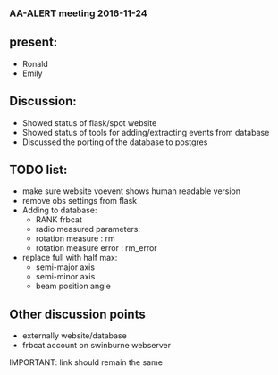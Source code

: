 ### AA-ALERT meeting 2016-11-24
## present:
  - Ronald
  - Emily

## Discussion:
 - Showed status of flask/spot website
 - Showed status of tools for adding/extracting events from database
 - Discussed the porting of the database to postgres
 
## TODO list:
- make sure website voevent shows human readable version
- remove obs settings from flask
- Adding to database:
  - RANK frbcat
  - radio measured parameters:
  - rotation measure : rm
  - rotation measure error : rm_error
- replace full with half max:
  - semi-major axis
  - semi-minor axis
  - beam position angle

## Other discussion points 
- externally website/database
- frbcat account on swinburne webserver

IMPORTANT: link should remain the same

